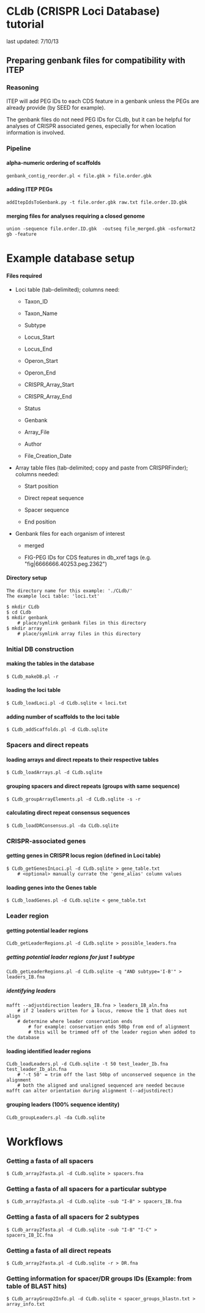 CLdb (CRISPR Loci Database) tutorial
====================================

last updated: 7/10/13


Preparing genbank files for compatibility with ITEP
---------------------------------------------------

### Reasoning

ITEP will add PEG IDs to each CDS feature in a genbank
unless the PEGs are already provide (by SEED for example).

The genbank files do not need PEG IDs for CLdb, but it
can be helpful for analyses of CRISPR associated genes,
especially for when location information is involved.

### Pipeline

#### alpha-numeric ordering of scaffolds

	genbank_contig_reorder.pl < file.gbk > file.order.gbk

#### adding ITEP PEGs

	addItepIdsToGenbank.py -t file.order.gbk raw.txt file.order.ID.gbk
	
#### merging files for analyses requiring a closed genome

	union -sequence file.order.ID.gbk  -outseq file_merged.gbk -osformat2 gb -feature



Example database setup
======================

#### Files required

* Loci table (tab-delimited); columns need:

	* Taxon_ID

	* Taxon_Name

	* Subtype

	* Locus_Start

	* Locus_End

	* Operon_Start

	* Operon_End

	* CRISPR_Array_Start

	* CRISPR_Array_End

	* Status

	* Genbank

	* Array_File

	* Author

	* File_Creation_Date


* Array table files (tab-delimited; copy and paste from CRISPRFinder); columns needed:

	* Start position

	* Direct repeat sequence

	* Spacer sequence

	* End position

* Genbank files for each organism of interest

	* merged

	* FIG-PEG IDs for CDS features in db_xref tags (e.g. "fig|6666666.40253.peg.2362")



#### Directory setup

	The directory name for this example: './CLdb/'
	The example loci table: 'loci.txt'

	$ mkdir CLdb
	$ cd CLdb
	$ mkdir genbank
		# place/symlink genbank files in this directory
	$ mkdir array
		# place/symlink array files in this directory



### Initial DB construction 

#### making the tables in the database

	$ CLdb_makeDB.pl -r

#### loading the loci table

	$ CLdb_loadLoci.pl -d CLdb.sqlite < loci.txt

#### adding number of scaffolds to the loci table

	$ CLdb_addScaffolds.pl -d CLdb.sqlite


### Spacers and direct repeats

#### loading arrays and direct repeats to their respective tables

	$ CLdb_loadArrays.pl -d CLdb.sqlite

#### grouping spacers and direct repeats (groups with same sequence)

	$ CLdb_groupArrayElements.pl -d CLdb.sqlite -s -r 

#### calculating direct repeat consensus sequences

	$ CLdb_loadDRConsensus.pl -da CLdb.sqlite


### CRISPR-associated genes

#### getting genes in CRISPR locus region (defined in Loci table)

	$ CLdb_getGenesInLoci.pl -d CLdb.sqlite > gene_table.txt
		# <optional> manually currate the 'gene_alias' column values
	
#### loading genes into the Genes table 

	$ CLdb_loadGenes.pl -d CLdb.sqlite < gene_table.txt


### Leader region
	
#### getting potential leader regions

	CLdb_getLeaderRegions.pl -d CLdb.sqlite > possible_leaders.fna

##### getting potential leader regions for just 1 subtype
	
	CLdb_getLeaderRegions.pl -d CLdb.sqlite -q "AND subtype='I-B'" > leaders_IB.fna

##### identifying leaders

	mafft --adjustdirection leaders_IB.fna > leaders_IB_aln.fna
		# if 2 leaders written for a locus, remove the 1 that does not align
		# determine where leader conservation ends 
			# for example: conservation ends 50bp from end of alignment
			# this will be trimmed off of the leader region when added to the database
		
#### loading identified leader regions

	CLdb_loadLeaders.pl -d CLdb.sqlite -t 50 test_leader_Ib.fna test_leader_Ib_aln.fna
		# '-t 50' = trim off the last 50bp of unconserved sequence in the alignment
		# both the aligned and unaligned sequenced are needed because mafft can alter orientation during alignment (--adjustdirect)

#### grouping leaders (100% sequence identity)

	CLdb_groupLeaders.pl -da CLdb.sqlite





Workflows
=========

### Getting a fasta of all spacers

	$ CLdb_array2fasta.pl -d CLdb.sqlite > spacers.fna
	
### Getting a fasta of all spacers for a particular subtype

	$ CLdb_array2fasta.pl -d CLdb.sqlite -sub "I-B" > spacers_IB.fna

### Getting a fasta of all spacers for 2 subtypes

	$ CLdb_array2fasta.pl -d CLdb.sqlite -sub "I-B" "I-C" > spacers_IB_IC.fna

### Getting a fasta of all direct repeats

	$ CLdb_array2fasta.pl -d CLdb.sqlite -r > DR.fna

### Getting information for spacer/DR groups IDs (Example: from table of BLAST hits)
	
	$ CLdb_arrayGroup2Info.pl -d CLdb.sqlite < spacer_groups_blastn.txt > array_info.txt
	



